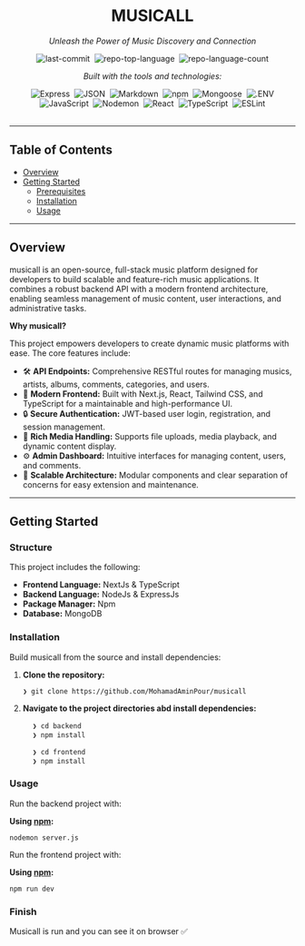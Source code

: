 <div data-state="active" data-orientation="horizontal" role="tabpanel" aria-labelledby="radix-:r10:-trigger-preview" id="radix-:r10:-content-preview" tabindex="0" class="mt-2 ring-offset-background focus-visible:outline-none focus-visible:ring-2 focus-visible:ring-ring focus-visible:ring-offset-2" style=""><div class="border border-border rounded-lg bg-background p-6 shadow-sm"><div class="prose prose-sm md:prose-base lg:prose-lg max-w-none prose-headings:font-bold prose-a:text-blue-600" style="user-select: none;"><div id="top" class="">

<div align="center" class="text-center">
<h1>MUSICALL</h1>
<p><em>Unleash the Power of Music Discovery and Connection</em></p>

<img alt="last-commit" src="https://img.shields.io/github/last-commit/MohamadAminPour/musicall?style=flat&amp;logo=git&amp;logoColor=white&amp;color=0080ff" class="inline-block mx-1" style="margin: 0px 2px;">
<img alt="repo-top-language" src="https://img.shields.io/github/languages/top/MohamadAminPour/musicall?style=flat&amp;color=0080ff" class="inline-block mx-1" style="margin: 0px 2px;">
<img alt="repo-language-count" src="https://img.shields.io/github/languages/count/MohamadAminPour/musicall?style=flat&amp;color=0080ff" class="inline-block mx-1" style="margin: 0px 2px;">
<p><em>Built with the tools and technologies:</em></p>
<img alt="Express" src="https://img.shields.io/badge/Express-000000.svg?style=flat&amp;logo=Express&amp;logoColor=white" class="inline-block mx-1" style="margin: 0px 2px;">
<img alt="JSON" src="https://img.shields.io/badge/JSON-000000.svg?style=flat&amp;logo=JSON&amp;logoColor=white" class="inline-block mx-1" style="margin: 0px 2px;">
<img alt="Markdown" src="https://img.shields.io/badge/Markdown-000000.svg?style=flat&amp;logo=Markdown&amp;logoColor=white" class="inline-block mx-1" style="margin: 0px 2px;">
<img alt="npm" src="https://img.shields.io/badge/npm-CB3837.svg?style=flat&amp;logo=npm&amp;logoColor=white" class="inline-block mx-1" style="margin: 0px 2px;">
<img alt="Mongoose" src="https://img.shields.io/badge/Mongoose-F04D35.svg?style=flat&amp;logo=Mongoose&amp;logoColor=white" class="inline-block mx-1" style="margin: 0px 2px;">
<img alt=".ENV" src="https://img.shields.io/badge/.ENV-ECD53F.svg?style=flat&amp;logo=dotenv&amp;logoColor=black" class="inline-block mx-1" style="margin: 0px 2px;">
<br>
<img alt="JavaScript" src="https://img.shields.io/badge/JavaScript-F7DF1E.svg?style=flat&amp;logo=JavaScript&amp;logoColor=black" class="inline-block mx-1" style="margin: 0px 2px;">
<img alt="Nodemon" src="https://img.shields.io/badge/Nodemon-76D04B.svg?style=flat&amp;logo=Nodemon&amp;logoColor=white" class="inline-block mx-1" style="margin: 0px 2px;">
<img alt="React" src="https://img.shields.io/badge/React-61DAFB.svg?style=flat&amp;logo=React&amp;logoColor=black" class="inline-block mx-1" style="margin: 0px 2px;">
<img alt="TypeScript" src="https://img.shields.io/badge/TypeScript-3178C6.svg?style=flat&amp;logo=TypeScript&amp;logoColor=white" class="inline-block mx-1" style="margin: 0px 2px;">
<img alt="ESLint" src="https://img.shields.io/badge/ESLint-4B32C3.svg?style=flat&amp;logo=ESLint&amp;logoColor=white" class="inline-block mx-1" style="margin: 0px 2px;">
</div>
<br>
<hr>
<h2>Table of Contents</h2>
<ul class="list-disc pl-4 my-0">
<li class="my-0"><a href="#overview">Overview</a></li>
<li class="my-0"><a href="#getting-started">Getting Started</a>
<ul class="list-disc pl-4 my-0">
<li class="my-0"><a href="#prerequisites">Prerequisites</a></li>
<li class="my-0"><a href="#installation">Installation</a></li>
<li class="my-0"><a href="#usage">Usage</a></li>
</ul>
</li>
</ul>
<hr>
<h2>Overview</h2>
<p>musicall is an open-source, full-stack music platform designed for developers to build scalable and feature-rich music applications. It combines a robust backend API with a modern frontend architecture, enabling seamless management of music content, user interactions, and administrative tasks.</p>
<p><strong>Why musicall?</strong></p>
<p>This project empowers developers to create dynamic music platforms with ease. The core features include:</p>
<ul class="list-disc pl-4 my-0">
<li class="my-0">🛠️ <strong>API Endpoints:</strong> Comprehensive RESTful routes for managing musics, artists, albums, comments, categories, and users.</li>
<li class="my-0">🎨 <strong>Modern Frontend:</strong> Built with Next.js, React, Tailwind CSS, and TypeScript for a maintainable and high-performance UI.</li>
<li class="my-0">🔒 <strong>Secure Authentication:</strong> JWT-based user login, registration, and session management.</li>
<li class="my-0">🎵 <strong>Rich Media Handling:</strong> Supports file uploads, media playback, and dynamic content display.</li>
<li class="my-0">⚙️ <strong>Admin Dashboard:</strong> Intuitive interfaces for managing content, users, and comments.</li>
<li class="my-0">🚀 <strong>Scalable Architecture:</strong> Modular components and clear separation of concerns for easy extension and maintenance.</li>
</ul>
<hr>
<h2>Getting Started</h2>
<h3>Structure</h3>
<p>This project includes the following:</p>
<ul class="list-disc pl-4 my-0">
<li class="my-0"><strong>Frontend Language:</strong> NextJs & TypeScript</li>
<li class="my-0"><strong>Backend Language:</strong> NodeJs & ExpressJs</li>
<li class="my-0"><strong>Package Manager:</strong> Npm</li>
<li class="my-0"><strong>Database:</strong> MongoDB</li>
</ul>
<h3>Installation</h3>
<p>Build musicall from the source and install dependencies:</p>
<ol>
<li class="my-0">
<p><strong>Clone the repository:</strong></p>
<pre><code class="language-sh">❯ git clone https://github.com/MohamadAminPour/musicall
</code></pre>
</li>
<li class="my-0">
<p><strong>Navigate to the project directories abd install dependencies:</strong></p>
<pre>
  <code class="language-sh">❯ cd backend</code>
  <code class="language-sh">❯ npm install</code>
</pre>
<pre>
  <code class="language-sh">❯ cd frontend</code>
  <code class="language-sh">❯ npm install</code>
</pre>
</li>
</ol>
<h3>Usage</h3>
<p>Run the backend project with:</p>
<p><strong>Using <a href="https://www.npmjs.com/">npm</a>:</strong></p>
<pre><code class="language-sh">nodemon server.js
</code></pre>
<p>Run the frontend project with:</p>
<p><strong>Using <a href="https://www.npmjs.com/">npm</a>:</strong></p>
<pre><code class="language-sh">npm run dev
</code></pre>
<h3>Finish</h3>
<p>Musicall is run and you can see it on browser ✅</p>
</div></div></div></div>
